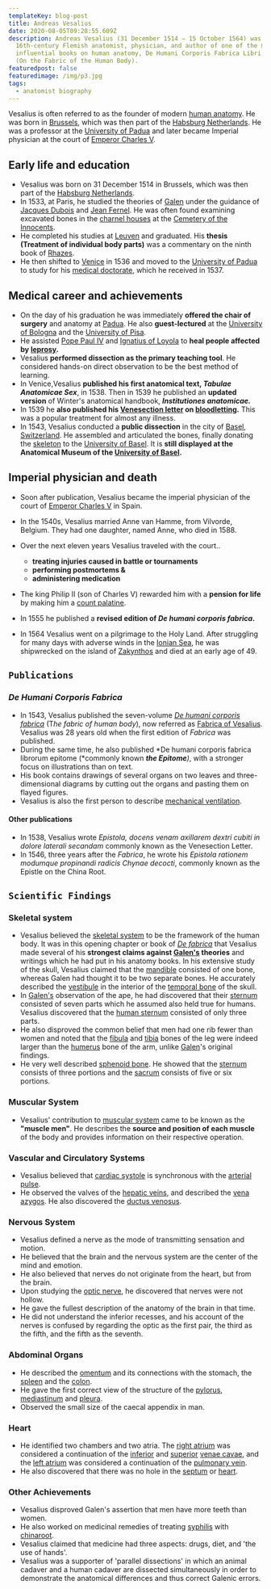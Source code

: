 ```yaml
---
templateKey: blog-post
title: Andreas Vesalius
date: 2020-08-05T09:28:55.609Z
description: Andreas Vesalius (31 December 1514 – 15 October 1564) was a
  16th-century Flemish anatomist, physician, and author of one of the most
  influential books on human anatomy, De Humani Corporis Fabrica Libri Septem
  (On the Fabric of the Human Body).
featuredpost: false
featuredimage: /img/p3.jpg
tags:
  - anatomist biography
---
```

Vesalius is often referred to as the founder of modern [human anatomy](https://en.wikipedia.org/wiki/Human_anatomy "Human anatomy"). He was born in [Brussels](https://en.wikipedia.org/wiki/Brussels "Brussels"), which was then part of the [Habsburg Netherlands](https://en.wikipedia.org/wiki/Habsburg_Netherlands "Habsburg Netherlands"). He was a professor at the [University of Padua](https://en.wikipedia.org/wiki/University_of_Padua "University of Padua") and later became Imperial physician at the court of [Emperor Charles V](https://en.wikipedia.org/wiki/Charles_V,_Holy_Roman_Emperor "Charles V, Holy Roman Emperor").

## Early life and education

* Vesalius was born on 31 December 1514 in Brussels, which was then part of the [Habsburg Netherlands](https://en.wikipedia.org/wiki/Habsburg_Netherlands "Habsburg Netherlands").
* In 1533, at Paris, he studied the theories of [Galen](https://en.wikipedia.org/wiki/Galen "Galen") under the guidance of [Jacques Dubois](https://en.wikipedia.org/wiki/Jacques_Dubois "Jacques Dubois") and [Jean Fernel](https://en.wikipedia.org/wiki/Jean_Fernel "Jean Fernel"). He was often found examining excavated bones in the [charnel houses](https://en.wikipedia.org/wiki/Charnel_house "Charnel house") at the [Cemetery of the Innocents](https://en.wikipedia.org/wiki/Cimeti%C3%A8re_des_Innocents "Cimetière des Innocents").
* He completed his studies at [Leuven](https://en.wikipedia.org/wiki/Leuven "Leuven") and graduated. His **thesis (Treatment of individual body parts)** was a commentary on the ninth book of [Rhazes](https://en.wikipedia.org/wiki/Muhammad_ibn_Zakariya_al-Razi "Muhammad ibn Zakariya al-Razi").
* He then shifted to [Venice](https://en.wikipedia.org/wiki/Venice "Venice") in 1536 and moved to the [University of Padua](https://en.wikipedia.org/wiki/University_of_Padua "University of Padua") to study for his [medical doctorate](https://en.wikipedia.org/wiki/Medical_doctorate "Medical doctorate"), which he received in 1537.

## Medical career and achievements

* On the day of his graduation he was immediately **offered the chair of surgery** and anatomy at [Padua](https://en.wikipedia.org/wiki/Padua "Padua"). He also **guest-lectured** at the [University of Bologna](https://en.wikipedia.org/wiki/University_of_Bologna "University of Bologna") and the [University of Pisa](https://en.wikipedia.org/wiki/University_of_Pisa "University of Pisa").
* He assisted [Pope Paul IV](https://en.wikipedia.org/wiki/Pope_Paul_IV "Pope Paul IV") and [Ignatius of Loyola](https://en.wikipedia.org/wiki/Ignatius_of_Loyola "Ignatius of Loyola") to **heal people affected by [leprosy](https://en.wikipedia.org/wiki/Leprosy "Leprosy").**
* Vesalius **performed dissection as the primary teaching tool**. He considered hands-on direct observation to be the best method of learning.
* In Venice,Vesalius **published his first anatomical text, *Tabulae Anatomicae Sex***, in 1538. Then in 1539 he published an **updated version** of Winter's anatomical handbook, ***Institutiones anatomicae.***
* In 1539 he **also published his [Venesection letter](https://en.wikipedia.org/w/index.php?title=Venesection_letter&action=edit&redlink=1 "Venesection letter (page does not exist)") on [bloodletting](https://en.wikipedia.org/wiki/Bloodletting "Bloodletting").** This was a popular treatment for almost any illness.
* In 1543, Vesalius conducted a **public dissection** in the city of [Basel](https://en.wikipedia.org/wiki/Basel "Basel"), [Switzerland](https://en.wikipedia.org/wiki/Switzerland "Switzerland"). He assembled and articulated the bones, finally donating the [skeleton](https://en.wikipedia.org/wiki/Skeleton "Skeleton") to the [University of Basel](https://en.wikipedia.org/wiki/University_of_Basel "University of Basel"). It is **still displayed at the Anatomical Museum of the [University of Basel](https://en.wikipedia.org/wiki/University_of_Basel "University of Basel").**

## Imperial physician and death

* Soon after publication, Vesalius became the imperial physician of the court of [Emperor Charles V](https://en.wikipedia.org/wiki/Charles_V,_Holy_Roman_Emperor "Charles V, Holy Roman Emperor") in Spain.
* In the 1540s, Vesalius married Anne van Hamme, from Vilvorde, Belgium. They had one daughter, named Anne, who died in 1588.
* Over the next eleven years Vesalius traveled with the court..

  * **treating injuries caused in battle or tournaments**
  * **performing postmortems &** 
  * **administering medication**
* The king Philip II (son of Charles V) rewarded him with a **pension for life** by making him a [count palatine](https://en.wikipedia.org/wiki/Count_palatine "Count palatine").
* In 1555 he published a **revised edition of *De humani corporis fabrica*.**
* In 1564 Vesalius went on a pilgrimage to the Holy Land. After struggling for many days with adverse winds in the [Ionian Sea](https://en.wikipedia.org/wiki/Ionian_Sea "Ionian Sea"), he was shipwrecked on the island of [Zakynthos](https://en.wikipedia.org/wiki/Zakynthos "Zakynthos") and died at an early age of 49.

## `Publications`

### *De Humani Corporis Fabrica*

* In 1543, Vesalius published the seven-volume *[De humani corporis fabrica](https://en.wikipedia.org/wiki/De_humani_corporis_fabrica "De humani corporis fabrica")* (T*he fabric of human body*), now referred as [Fabrica of Vesalius](https://en.wikipedia.org/wiki/De_humani_corporis_fabrica "De humani corporis fabrica"). Vesalius was 28 years old when the first edition of *Fabrica* was published.
* During the same time, he also published *De humani corporis fabrica librorum epitome (*commonly known ***the Epitome**)*, with a stronger focus on illustrations than on text.
* His book contains drawings of several organs on two leaves and three-dimensional diagrams by cutting out the organs and pasting them on flayed figures.
* Vesalius is also the first person to describe [mechanical ventilation](https://en.wikipedia.org/wiki/Mechanical_ventilation "Mechanical ventilation").[](https://en.wikipedia.org/wiki/Andreas_Vesalius#cite_note-Resuscitation-13)

#### Other publications

* In 1538, Vesalius wrote *Epistola, docens venam axillarem dextri cubiti in dolore laterali secandam* commonly known as the Venesection Letter.
* In 1546, three years after the *Fabrica*, he wrote his *Epistola rationem modumque propinandi radicis Chynae decocti*, commonly known as the Epistle on the China Root.

## `Scientific Findings`

### Skeletal system

* Vesalius believed the [skeletal system](https://en.wikipedia.org/wiki/Skeletal_system "Skeletal system") to be the framework of the human body. It was in this opening chapter or book of *[De fabrica](https://en.wikipedia.org/wiki/De_humani_corporis_fabrica "De humani corporis fabrica")* that Vesalius made several of his **strongest claims against [Galen's](https://en.wikipedia.org/wiki/Galen "Galen") theories** and writings which he had put in his anatomy books. In his extensive study of the skull, Vesalius claimed that the [mandible](https://en.wikipedia.org/wiki/Human_mandible "Human mandible") consisted of one bone, whereas Galen had thought it to be two separate bones. He accurately described the [vestibule](https://en.wikipedia.org/wiki/Vestibule_of_the_ear "Vestibule of the ear") in the interior of the [temporal bone](https://en.wikipedia.org/wiki/Temporal_bone "Temporal bone") of the skull.
* In [Galen's](https://en.wikipedia.org/wiki/Galen "Galen") observation of the ape, he had discovered that their [sternum](https://en.wikipedia.org/wiki/Sternum "Sternum") consisted of seven parts which he assumed also held true for humans. Vesalius discovered that the [human sternum](https://en.wikipedia.org/wiki/Human_sternum "Human sternum") consisted of only three parts.
* He also disproved the common belief that men had one rib fewer than women and noted that the [fibula](https://en.wikipedia.org/wiki/Fibula "Fibula") and [tibia](https://en.wikipedia.org/wiki/Tibia "Tibia") bones of the leg were indeed larger than the [humerus](https://en.wikipedia.org/wiki/Humerus "Humerus") bone of the arm, unlike [Galen](https://en.wikipedia.org/wiki/Galen "Galen")'s original findings.
* He very well described [sphenoid bone](https://en.wikipedia.org/wiki/Sphenoid_bone "Sphenoid bone"). He showed that the [sternum](https://en.wikipedia.org/wiki/Human_sternum "Human sternum") consists of three portions and the [sacrum](https://en.wikipedia.org/wiki/Sacrum "Sacrum") consists of five or six portions.

### Muscular System

* Vesalius' contribution to [muscular system](https://en.wikipedia.org/wiki/Muscular_system "Muscular system") came to be known as the **"muscle men"**. He describes the **source and position of each muscle** of the body and provides information on their respective operation.

### Vascular and Circulatory Systems

* Vesalius believed that [cardiac systole](https://en.wikipedia.org/wiki/Systole_(medicine) "Systole (medicine)") is synchronous with the [arterial pulse](https://en.wikipedia.org/wiki/Pulse_(anatomy) "Pulse (anatomy)").
* He observed the valves of the [hepatic veins](https://en.wikipedia.org/wiki/Hepatic_veins "Hepatic veins"), and described the [vena azygos](https://en.wikipedia.org/wiki/Vena_azygos "Vena azygos"). He also discovered the [ductus venosus](https://en.wikipedia.org/wiki/Ductus_venosus "Ductus venosus").

### Nervous System

* Vesalius defined a nerve as the mode of transmitting sensation and motion.
* He believed that the brain and the nervous system are the center of the mind and emotion.
* He also believed that nerves do not originate from the heart, but from the brain.
* Upon studying the [optic nerve](https://en.wikipedia.org/wiki/Optic_nerve "Optic nerve"), he discovered that nerves were not hollow.
* He gave the fullest description of the anatomy of the brain in that time.
* He did not understand the inferior recesses, and his account of the nerves is confused by regarding the optic as the first pair, the third as the fifth, and the fifth as the seventh.

### Abdominal Organs

* He described the [omentum](https://en.wikipedia.org/wiki/Greater_omentum "Greater omentum") and its connections with the stomach, the [spleen](https://en.wikipedia.org/wiki/Spleen "Spleen") and the [colon](https://en.wikipedia.org/wiki/Colon_(anatomy) "Colon (anatomy)").
* He gave the first correct view of the structure of the [pylorus](https://en.wikipedia.org/wiki/Pylorus "Pylorus"), [mediastinum](https://en.wikipedia.org/wiki/Mediastinum) and [pleura](https://en.wikipedia.org/wiki/Pleura "Pleura").
* Observed the small size of the caecal appendix in man.

### Heart

* He identified two chambers and two atria. The [right atrium](https://en.wikipedia.org/wiki/Right_atrium "Right atrium") was considered a continuation of the [inferior](https://en.wikipedia.org/wiki/Inferior_vena_cava "Inferior vena cava") and [superior](https://en.wikipedia.org/wiki/Superior_vena_cava "Superior vena cava") [venae cavae](https://en.wikipedia.org/wiki/Venae_cavae "Venae cavae"), and the [left atrium](https://en.wikipedia.org/wiki/Left_atrium "Left atrium") was considered a continuation of the [pulmonary vein](https://en.wikipedia.org/wiki/Pulmonary_vein "Pulmonary vein").
* He also discovered that there was no hole in the [septum](https://en.wikipedia.org/wiki/Septum "Septum") or [heart](https://en.wikipedia.org/wiki/Heart "Heart").

### Other Achievements

* Vesalius disproved Galen's assertion that men have more teeth than women.
* He also worked on medicinal remedies of treating [syphilis](https://en.wikipedia.org/wiki/Syphilis "Syphilis") with [chinaroot](https://en.wikipedia.org/wiki/Chinaroot "Chinaroot").
* Vesalius claimed that medicine had three aspects: drugs, diet, and 'the use of hands'.
* Vesalius was a supporter of 'parallel dissections' in which an animal cadaver and a human cadaver are dissected simultaneously in order to demonstrate the anatomical differences and thus correct Galenic errors.